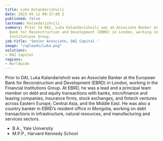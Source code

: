 ```yaml
---
title: Luka Kalandarishvili
date: 2023-05-12 08:37:00 Z
published: false
lastname: Kalandarishvili
summary: Prior to DAI, Luka Kalandarishvili was an Associate Banker at the European
  Bank for Reconstruction and Development (EBRD) in London, working in the Financial
  Institutions Group.
job-title: 'Senior Associate, DAI Capital '
image: "/uploads/Luka.png"
solutions:
- DAI Capital
regions:
- Worldwide
---
```


Prior to DAI, Luka Kalandarishvili was an Associate Banker at the European Bank for Reconstruction and Development (EBRD) in London, working in the Financial Institutions Group. At EBRD, he was a lead and a principal team member on debt and equity transactions with banks, microfinance and leasing companies, insurance firms, stock exchanges, and fintech ventures across Eastern Europe, Central Asia, and the Middle East. He was also a country banker in EBRD’s resident office in Mongolia, working on debt transactions in infrastructure, natural resources, and manufacturing and services sectors. 

* B.A., Yale University
* M.P.P., Harvard Kennedy School